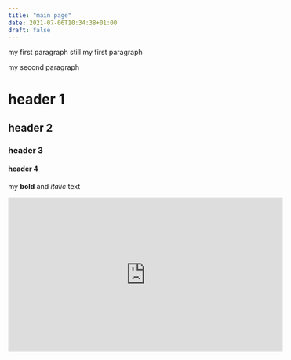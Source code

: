 ```yaml
---
title: "main page"
date: 2021-07-06T10:34:38+01:00
draft: false
---
```


my first paragraph
still my first paragraph

my second paragraph

# header 1

## header 2

### header 3

#### header 4

my **bold** and *italic* text

<iframe width="560" height="315" src="https://www.youtube.com/embed/_lTW5ELFTTU" title="YouTube video player" frameborder="0" allow="accelerometer; autoplay; clipboard-write; encrypted-media; gyroscope; picture-in-picture" allowfullscreen></iframe>